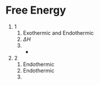 # Free Energy
1. 1
	1. Exothermic and Endothermic
	2. $\Delta H$
	3. -
2. 2
	1. Endothermic
	2. Endothermic
	3. 
